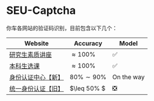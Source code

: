 # SEU-Captcha

你车各网站的验证码识别，目前包含以下几个：

| Website                                                                          | Accuracy         | Model                         |
| -------------------------------------------------------------------------------- | ---------------- | ----------------------------- |
| [研究生素质讲座](https://ehall.seu.edu.cn/gsapp/sys/jzxxtjapp/*default/index.do) | $\approx 100\%$  | :white_check_mark:            |
| [本科生选课](https://newxk.urp.seu.edu.cn/)                                      | $\approx 100\%$  | :white_check_mark:            |
| [身份认证中心【新】](https://auth.seu.edu.cn/dist/#/dist/main/login)             | $80\% \sim 90\%$ | On the way                    |
| [统一身份认证【旧】](https://newids.seu.edu.cn/authserver)                       | $\leq 50\% $     | :negative_squared_cross_mark: |
